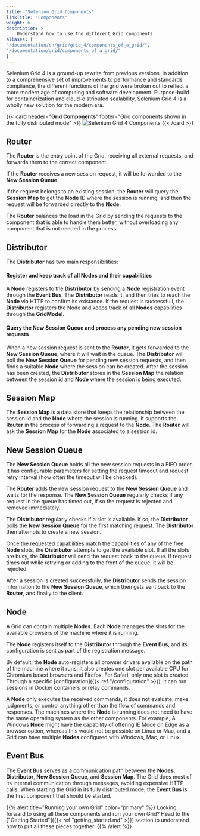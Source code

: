 ```yaml
---
title: "Selenium Grid Components"
linkTitle: "Components"
weight: 6
description: >
    Understand how to use the different Grid components
aliases: [
"/documentation/en/grid/grid_4/components_of_a_grid/",
"/documentation/grid/components_of_a_grid/"
]
---
```


Selenium Grid 4 is a ground-up rewrite from previous versions. In addition to a comprehensive
set of improvements to performance and standards compliance, the different functions of the grid were 
broken out to reflect a more modern age of computing and software development. Purpose-build for containerization
and cloud-distributed scalability, Selenium Grid 4 is a wholly new solution for the modern era. 

{{< card header="**Grid Components**" footer="Grid components shown in the fully distributed mode" >}}
![Selenium Grid 4 Components](/images/documentation/grid/components.png "Selenium Grid 4 Components")
{{< /card >}}

## Router

The **Router** is the entry point of the Grid, receiving all external requests, and forwards them to 
the correct component.

If the **Router** receives a new session request, it will be forwarded to the **New Session Queue**.

If the request belongs to an existing session, the **Router** will query the **Session Map** to get
the **Node** ID where the session is running, and then the request will be forwarded directly to the
**Node**.

The **Router** balances the load in the Grid by sending the requests to the component that is able 
to handle them better, without overloading any component that is not needed in the process.

## Distributor

The **Distributor** has two main responsibilities:

#### Register and keep track of all Nodes and their capabilities

A **Node** registers to the **Distributor** by sending a **Node** registration event through 
the **Event Bus**. The **Distributor** reads it, and then tries to reach the **Node** via HTTP
to confirm its existance. If the request is successfull, the **Distributor** registers the Node 
and keeps track of all **Nodes** capabilities through the **GridModel**.

#### Query the New Session Queue and process any pending new session requests

When a new session request is sent to the **Router**, it gets forwarded to the **New Session Queue**,
where it will wait in the queue. The **Distributor** will poll the **New Session Queue** for pending 
new session requests, and then finds a suitable **Node** where the session can be created. After the
session has been created, the **Distributor** stores in the **Session Map** the relation between the 
session id and **Node** where the session is being executed.

## Session Map

The **Session Map** is a data store that keeps the relationship between the session id and the **Node** 
where the session is running. It supports the **Router** in the process of forwarding a request to the 
**Node**. The **Router** will ask the **Session Map** for the **Node** associated to a session id.

## New Session Queue

The **New Session Queue** holds all the new session requests in a FIFO order. It has configurable 
parameters for setting the request timeout and request retry interval (how often the timeout will 
be checked).

The **Router** adds the new session request to the **New Session Queue** and waits for the response.
The **New Session Queue** regularly checks if any request in the queue has timed out, if so the request 
is rejected and removed immediately.

The **Distributor** regularly checks if a slot is available. If so, the **Distributor** polls the
**New Session Queue** for the first matching request. The **Distributor** then attempts to create
a new session.

Once the requested capabilities match the capabilities of any of the free **Node** slots, the **Distributor** 
attempts to get the available slot. If all the slots are busy, the **Distributor** will send the request back
to the queue. If request times out while retrying or adding to the front of the queue, it will be rejected.

After a session is created successfully, the **Distributor** sends the session information to the **New Session Queue**,
which then gets sent back to the **Router**, and finally to the client.

## Node

A Grid can contain multiple **Nodes**. Each **Node** manages the slots for the available browsers of the machine 
where it is running.

The **Node** registers itself to the **Distributor** through the **Event Bus**, and its configuration is sent as 
part of the registration message.

By default, the **Node** auto-registers all browser drivers available on the path of the machine where it runs. 
It also creates one slot per available CPU for Chromium based browsers and Firefox. For Safari, only one slot is 
created. Through a specific [configuration]({{< ref "/configuration" >}}), it can run sessions in Docker 
containers or relay commands.

A **Node** only executes the received commands, it does not evaluate, make judgments, or control anything other
than the flow of commands and responses. The machines where the **Node** is running does not need to have the 
same operating system as the other components. For example, A Windows **Node** might have the capability of 
offering IE Mode on Edge as a browser option, whereas this would not be possible on Linux or Mac, and a Grid can 
have multiple **Nodes** configured with Windows, Mac, or Linux.

## Event Bus

The **Event Bus** serves as a communication path between the **Nodes**, **Distributor**, **New Session Queue**, 
and **Session Map**. The Grid does most of its internal communication through messages, avoiding expensive HTTP 
calls. When starting the Grid in its fully distributed mode, the **Event Bus** is the first component that 
should be started.


{{% alert title="Running your own Grid" color="primary" %}}
Looking forward to using all these components and run your own Grid? 
Head to the ["Getting Started"]({{< ref "getting_started.md" >}})
section to understand how to put all these pieces together. 
{{% /alert %}}
